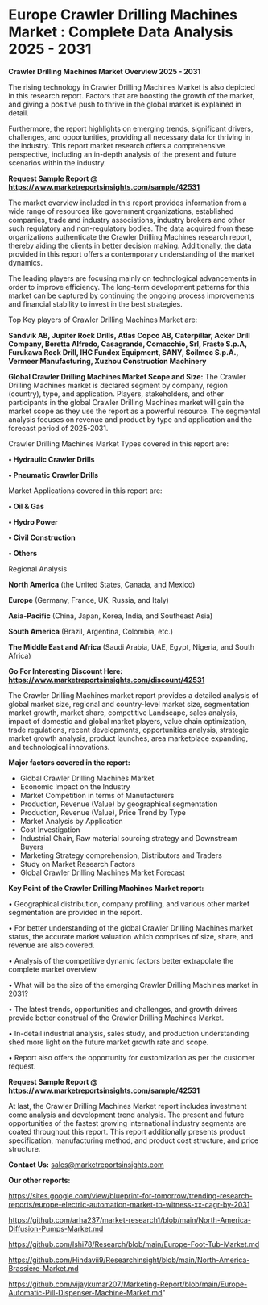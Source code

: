 # Europe Crawler Drilling Machines Market : Complete Data Analysis 2025 - 2031

<Strong> Crawler Drilling Machines Market Overview 2025 - 2031</strong>

The rising technology in Crawler Drilling Machines Market is also depicted in this research report. Factors that are boosting the growth of the market, and giving a positive push to thrive in the global market is explained in detail.

Furthermore, the report highlights on emerging trends, significant drivers, challenges, and opportunities, providing all necessary data for thriving in the industry. This report market research offers a comprehensive perspective, including an in-depth analysis of the present and future scenarios within the industry.

<strong>Request Sample Report @ <a href=https://www.marketreportsinsights.com/sample/42531>https://www.marketreportsinsights.com/sample/42531</a></strong>

The market overview included in this report provides information from a wide range of resources like government organizations, established companies, trade and industry associations, industry brokers and other such regulatory and non-regulatory bodies. The data acquired from these organizations authenticate the Crawler Drilling Machines research report, thereby aiding the clients in better decision making. Additionally, the data provided in this report offers a contemporary understanding of the market dynamics.

The leading players are focusing mainly on technological advancements in order to improve efficiency. The long-term development patterns for this market can be captured by continuing the ongoing process improvements and financial stability to invest in the best strategies.

Top Key players of Crawler Drilling Machines Market are:

<strong>Sandvik AB, Jupiter Rock Drills, Atlas Copco AB, Caterpillar, Acker Drill Company, Beretta Alfredo, Casagrande, Comacchio, Srl, Fraste S.p.A, Furukawa Rock Drill, IHC Fundex Equipment, SANY, Soilmec S.p.A., Vermeer Manufacturing, Xuzhou Construction Machinery</strong>

<strong><b>Global Crawler Drilling Machines Market Scope and Size:</b></strong>
The Crawler Drilling Machines market is declared segment by company, region (country), type, and application. Players, stakeholders, and other participants in the global Crawler Drilling Machines market will gain the market scope as they use the report as a powerful resource. The segmental analysis focuses on revenue and product by type and application and the forecast period of 2025-2031.

Crawler Drilling Machines Market Types covered in this report are:

<strong>•  Hydraulic Crawler Drills

•  Pneumatic Crawler Drills</strong>

Market Applications covered in this report are:

<strong>•  Oil & Gas

•  Hydro Power

•  Civil Construction

•  Others</strong> 

Regional Analysis

<strong>North America</strong> (the United States, Canada, and Mexico)

<strong>Europe</strong> (Germany, France, UK, Russia, and Italy)

<strong>Asia-Pacific</strong> (China, Japan, Korea, India, and Southeast Asia)

<strong>South America</strong> (Brazil, Argentina, Colombia, etc.)

<strong>The Middle East and Africa</strong> (Saudi Arabia, UAE, Egypt, Nigeria, and South Africa)

<strong>Go For Interesting Discount Here: <a href=https://www.marketreportsinsights.com/discount/42531>https://www.marketreportsinsights.com/discount/42531</a></strong>

The Crawler Drilling Machines market report provides a detailed analysis of global market size, regional and country-level market size, segmentation market growth, market share, competitive Landscape, sales analysis, impact of domestic and global market players, value chain optimization, trade regulations, recent developments, opportunities analysis, strategic market growth analysis, product launches, area marketplace expanding, and technological innovations.

<strong><b>Major factors covered in the report:</b></strong>
<ul>
  <li>Global Crawler Drilling Machines Market </li>
  <li>Economic Impact on the Industry</li>
  <li>Market Competition in terms of Manufacturers</li>
  <li>Production, Revenue (Value) by geographical segmentation</li>
  <li>Production, Revenue (Value), Price Trend by Type</li>
  <li>Market Analysis by Application</li>
  <li>Cost Investigation</li>
  <li>Industrial Chain, Raw material sourcing strategy and Downstream Buyers</li>
  <li>Marketing Strategy comprehension, Distributors and Traders</li>
  <li>Study on Market Research Factors</li>
  <li>Global Crawler Drilling Machines Market Forecast</li>
</ul>

<strong><b>Key Point of the Crawler Drilling Machines Market report:</b></strong>

• Geographical distribution, company profiling, and various other market segmentation are provided in the report.

• For better understanding of the global Crawler Drilling Machines market status, the accurate market valuation which comprises of size, share, and revenue are also covered.

• Analysis of the competitive dynamic factors better extrapolate the complete market overview

• What will be the size of the emerging Crawler Drilling Machines market in 2031?

• The latest trends, opportunities and challenges, and growth drivers provide better construal of the Crawler Drilling Machines Market.

• In-detail industrial analysis, sales study, and production understanding shed more light on the future market growth rate and scope.

• Report also offers the opportunity for customization as per the customer request.

<strong>Request Sample Report @ <a href=https://www.marketreportsinsights.com/sample/42531>https://www.marketreportsinsights.com/sample/42531</a></strong>

At last, the Crawler Drilling Machines Market report includes investment come analysis and development trend analysis. The present and future opportunities of the fastest growing international industry segments are coated throughout this report. This report additionally presents product specification, manufacturing method, and product cost structure, and price structure.

<strong>Contact Us:</strong>
sales@marketreportsinsights.com

<strong>Our other reports:</strong>

<a href=https://sites.google.com/view/blueprint-for-tomorrow/trending-research-reports/europe-electric-automation-market-to-witness-xx-cagr-by-2031>https://sites.google.com/view/blueprint-for-tomorrow/trending-research-reports/europe-electric-automation-market-to-witness-xx-cagr-by-2031</a>

<a href=https://github.com/arha237/market-research1/blob/main/North-America-Diffusion-Pumps-Market.md>https://github.com/arha237/market-research1/blob/main/North-America-Diffusion-Pumps-Market.md</a>

<a href=https://github.com/Ishi78/Research/blob/main/Europe-Foot-Tub-Market.md>https://github.com/Ishi78/Research/blob/main/Europe-Foot-Tub-Market.md</a>

<a href=https://github.com/Hindavii9/Researchinsight/blob/main/North-America-Brassiere-Market.md>https://github.com/Hindavii9/Researchinsight/blob/main/North-America-Brassiere-Market.md</a>

<a href=https://github.com/vijaykumar207/Marketing-Report/blob/main/Europe-Automatic-Pill-Dispenser-Machine-Market.md>https://github.com/vijaykumar207/Marketing-Report/blob/main/Europe-Automatic-Pill-Dispenser-Machine-Market.md</a>"
